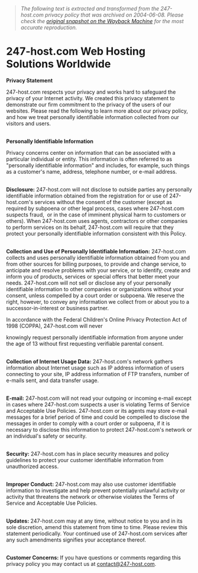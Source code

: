 > *The following text is extracted and transformed from the 247-host.com privacy policy that was archived on 2004-06-08. Please check the [original snapshot on the Wayback Machine](https://web.archive.org/web/20040608213917id_/http%3A//www.247-host.com/privacy.html) for the most accurate reproduction.*

# 247-host.com Web Hosting Solutions Worldwide

**Privacy Statement**  
  
247-host.com respects your privacy and works hard to safeguard the privacy of your Internet activity. We created this privacy statement to demonstrate our firm commitment to the privacy of the users of our websites. Please read the following to learn more about our privacy policy, and how we treat personally identifiable information collected from our visitors and users.  
     
  
**Personally Identifiable Information**  
  
Privacy concerns center on information that can be associated with a particular individual or entity. This information is often referred to as "personally identifiable information" and includes, for example, such things as a customer's name, address, telephone number, or e-mail address.  
     
  
**Disclosure:** 247-host.com will not disclose to outside parties any personally identifiable information obtained from the registration for or use of 247-host.com's services without the consent of the customer (except as required by subpoena or other legal process, cases where 247-host.com suspects fraud,  or in the case of imminent physical harm to customers or others). When 247-host.com uses agents, contractors or other companies to perform services on its behalf, 247-host.com will require that they protect your personally identifiable information consistent with this Policy.  
     
  
**Collection and Use of Personally Identifiable Information:** 247-host.com collects and uses personally identifiable information obtained from you and from other sources for billing purposes, to provide and change service, to anticipate and resolve problems with your service, or to identify, create and inform you of products, services or special offers that better meet your needs. 247-host.com will not sell or disclose any of your personally identifiable information to other companies or organizations without your consent, unless compelled by a court order or subpoena. We reserve the right, however, to convey any information we collect from or about you to a successor-in-interest or business partner.

In accordance with the Federal Children's Online Privacy Protection Act of 1998 (COPPA), 247-host.com will never 

knowingly request  personally identifiable information  from anyone under the age of 13 without first requesting verifiable parental consent.  
     
  
**Collection of Internet Usage Data:** 247-host.com's network gathers information about Internet usage such as IP address information of users connecting to your site, IP address information of FTP transfers, number of e-mails sent, and data transfer usage.  
     
  
**E-mail:** 247-host.com will not read your outgoing or incoming e-mail except in cases where 247-host.com suspects a user is violating Terms of Service and Acceptable Use Policies. 247-host.com or its agents may store e-mail messages for a brief period of time and could be compelled to disclose the messages in order to comply with a court order or subpoena, if it is necessary to disclose this information to protect 247-host.com's network or an individual's safety or security.  
     
  
**Security:** 247-host.com has in place security measures and policy guidelines to protect your customer identifiable information from unauthorized access.  
     
  
**Improper Conduct:** 247-host.com may also use customer identifiable information to investigate and help prevent potentially unlawful activity or activity that threatens the network or otherwise violates the Terms of Service and Acceptable Use Policies.  
     
  
**Updates:** 247-host.com may at any time, without notice to you and in its sole discretion, amend this statement from time to time. Please review this statement periodically. Your continued use of 247-host.com services after any such amendments signifies your acceptance thereof.  
     
  
**Customer Concerns:** If you have questions or comments regarding this privacy policy you may contact us at [ contact@247-host.com](mailto:privacy@hosting.mymarkdown.com).
